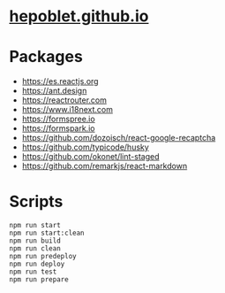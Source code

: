 # [hepoblet.github.io](https://hepoblet.github.io)

# Packages
* https://es.reactjs.org
* https://ant.design
* https://reactrouter.com
* https://www.i18next.com
* https://formspree.io
* https://formspark.io
* https://github.com/dozoisch/react-google-recaptcha
* https://github.com/typicode/husky
* https://github.com/okonet/lint-staged
* https://github.com/remarkjs/react-markdown

# Scripts
```
npm run start
npm run start:clean
npm run build
npm run clean
npm run predeploy
npm run deploy
npm run test
npm run prepare
```
